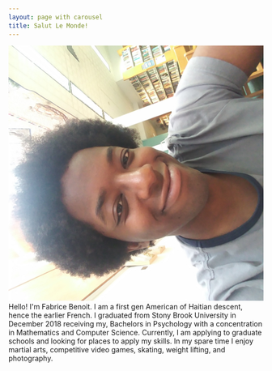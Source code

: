```yaml
---
layout: page with carousel
title: Salut Le Monde!
---
```

<style>
	.rot90CC{
		-webkit-transform:rotate(-90deg);
  -moz-transform: rotate(-90deg);
  -ms-transform: rotate(-90deg);
  -o-transform: rotate(-90deg);
  transform: rotate(-90deg);
	}

</style>

<div class="container">
    <div class="row">
        <div class= "col-sm">
           <img class="rot90CC d-block img-fluid hidden-sm" src="profile.jpg" alt="ph"> 
		</div>
		<div class="col-12 col-sm">
        	Hello! I'm Fabrice Benoit. I am a first gen American of Haitian descent, hence the earlier French.
        	I graduated from Stony Brook University in December 2018 receiving my, Bachelors in Psychology with a concentration in Mathematics and Computer Science. Currently, I am applying to graduate schools and looking for places to apply my skills. In my spare time I enjoy martial arts, competitive video games, skating, weight lifting, and photography.
        </div>
</div>
